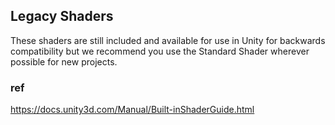 ## Legacy Shaders
These shaders are still included and available for use in Unity for backwards compatibility but we recommend you use the Standard Shader
 wherever possible for new projects.

### ref 
https://docs.unity3d.com/Manual/Built-inShaderGuide.html
